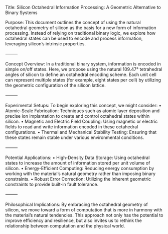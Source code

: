 Title: Silicon Octahedral Information Processing: A Geometric Alternative to Binary Systems

Purpose:
This document outlines the concept of using the natural octahedral geometry of silicon as the basis for a new form of information processing. Instead of relying on traditional binary logic, we explore how octahedral states can be used to encode and process information, leveraging silicon’s intrinsic properties.

⸻

Concept Overview:
In a traditional binary system, information is encoded in simple on/off states. Here, we propose using the natural 109.47° tetrahedral angles of silicon to define an octahedral encoding scheme. Each unit cell can represent multiple states (for example, eight states per cell) by utilizing the geometric configuration of the silicon lattice.

⸻

Experimental Setups:
To begin exploring this concept, we might consider:
	•	Atomic-Scale Fabrication: Techniques such as atomic layer deposition and precise ion implantation to create and control octahedral states within silicon.
	•	Magnetic and Electric Field Coupling: Using magnetic or electric fields to read and write information encoded in these octahedral configurations.
	•	Thermal and Mechanical Stability Testing: Ensuring that these states remain stable under various environmental conditions.

⸻

Potential Applications:
	•	High-Density Data Storage: Using octahedral states to increase the amount of information stored per unit volume of silicon.
	•	Energy-Efficient Computing: Reducing energy consumption by working with the material’s natural geometry rather than imposing binary constraints.
	•	Robust Error Correction: Utilizing the inherent geometric constraints to provide built-in fault tolerance.

⸻

Philosophical Implications:
By embracing the octahedral geometry of silicon, we move toward a form of computation that is more in harmony with the material’s natural tendencies. This approach not only has the potential to improve efficiency and resilience, but also invites us to rethink the relationship between computation and the physical world.
